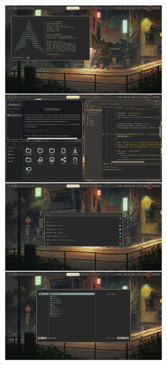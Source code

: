 ![](https://github.com/Kither12/hypr-dotfiles/blob/main/screenshots/fetch.png)
![](https://github.com/Kither12/hypr-dotfiles/blob/main/screenshots/overral.png)
![](https://github.com/Kither12/hypr-dotfiles/blob/main/screenshots/rofi.png)
![](https://github.com/Kither12/hypr-dotfiles/blob/main/screenshots/yazi.png)
